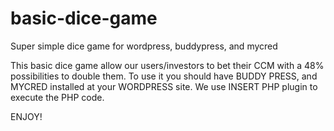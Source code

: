 # basic-dice-game
Super simple dice game for wordpress, buddypress, and mycred

This basic dice game allow our users/investors to bet their CCM with a 48% possibilities to double them.
To use it you should have BUDDY PRESS, and MYCRED installed at your WORDPRESS site.
We use INSERT PHP plugin to execute the PHP code.

ENJOY!
